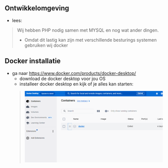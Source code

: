 ## Ontwikkelomgeving

- lees:

> Wij hebben PHP nodig samen met MYSQL en nog wat ander dingen.
> - Omdat dit lastig kan zijn met verschillende besturings systemen gebruiken wij docker

## Docker installatie

- ga naar https://www.docker.com/products/docker-desktop/
    - download de docker desktop voor jou OS
    - installeer docker desktop en kijk of je alles kan starten:
    > ![](img/docker.PNG)
